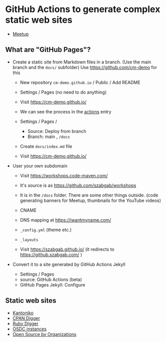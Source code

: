 # GitHub Actions to generate complex static web sites


* [Meetup](https://www.meetup.com/code-mavens/events/292821156/)

## What are "GitHub Pages"?

* Create a static site from Markdown files in a branch. (Use the main branch and the `docs/` subfolder) Use https://github.com/cm-demo for this
    * New repository `cm-demo.github.io`  / Public / Add README
    * Settings / Pages (no need to do anything)
    * Visit https://cm-demo.github.io/

    * We can see the process in the [actions](https://github.com/cm-demo/cm-demo.github.io/actions) entry

    * Settings / Pages /
        * Source: Deploy from branch
        * Branch: main , `/docs`
    * Create `docs/index.md` file
    * Visit https://cm-demo.github.io/

* User your own subdomain
    * Visit https://workshops.code-maven.com/
    * It's source is as https://github.com/szabgab/workshops
    * It is in the `/docs` folder. There are some other things outside. (code generating banners for Meetup, thumbnails for the YouTube videos)
    * CNAME
    * DNS mapping at https://iwantmyname.com/
    * `_config.yml`  (theme etc.)
    * `_layouts`


    * Visit https://szabgab.github.io/ (it redirects to https://github.szabgab.com/ )


* Convert it to a site generated by GitHub Actions Jekyll
    * Settings / Pages
    * source: GitHub Actions (beta)
    * GitHub Pages Jekyll: Configure

## Static web sites

* [Kantoniko](https://kantoniko.com/)
* [CPAN Digger](https://cpan-digger.perlmaven.com/)
* [Ruby Digger](https://ruby-digger.code-maven.com/)
* [OSDC instances](https://osdc.code-maven.com/instances)
* [Open Source by Organizations](https://osdc.code-maven.com/open-source-by-organizations/)

